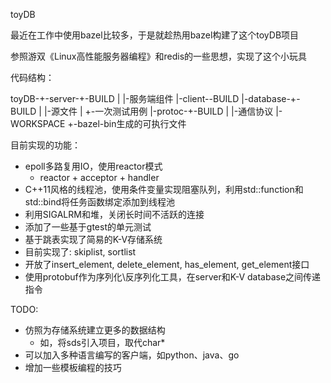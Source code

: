 toyDB

最近在工作中使用bazel比较多，于是就趁热用bazel构建了这个toyDB项目

参照游双《Linux高性能服务器编程》和redis的一些思想，实现了这个小玩具

代码结构：

toyDB-+-server-+-BUILD
      |        |-服务端组件
      |-client--BUILD
      |-database-+-BUILD
      |          |-源文件
      |          +-一次测试用例
      |-protoc-+-BUILD
      |        |-通信协议
      |-WORKSPACE
      +-bazel-bin生成的可执行文件



目前实现的功能：

* epoll多路复用IO，使用reactor模式
  * reactor + acceptor + handler
* C++11风格的线程池，使用条件变量实现阻塞队列，利用std::function和std::bind将任务函数绑定添加到线程池
* 利用SIGALRM和堆，关闭长时间不活跃的连接
* 添加了一些基于gtest的单元测试
* 基于跳表实现了简易的K-V存储系统
 * 目前实现了: skiplist, sortlist
 * 开放了insert_element, delete_element, has_element, get_element接口
* 使用protobuf作为序列化\反序列化工具，在server和K-V database之间传递指令

TODO:
* 仿照为存储系统建立更多的数据结构
   * 如，将sds引入项目，取代char*
* 可以加入多种语言编写的客户端，如python、java、go
* 增加一些模板编程的技巧
